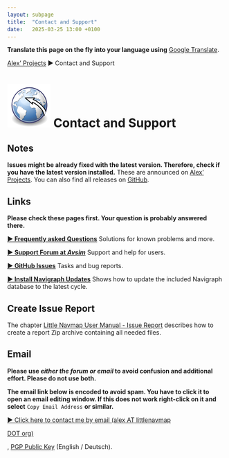 ```yaml
---
layout: subpage
title:  "Contact and Support"
date:   2025-03-25 13:00 +0100
---
```


**Translate this page on the fly into your language using** [Google Translate](https://translate.google.com/translate?sl=en&u=https%3A%2F%2Falbar965.github.io%2Fcontact.html).

[Alex’ Projects](index.html) ► Contact and Support

# ![Little Navmap](assets/images/navroute.png) Contact and Support

## Notes

**Issues might be already fixed with the latest version. Therefore, check if you have the latest version installed.**
These are announced on [Alex’ Projects](index.html).
You can also find all releases on [GitHub](https://github.com/albar965/littlenavmap/releases).

## Links

**Please check these pages first. Your question is probably answered there.**

[**► Frequently asked Questions**](littlenavmap-faq.html) Solutions for known problems and more.

[**► Support Forum at _Avsim_**](https://www.avsim.com/forum/780-little-navmap-little-navconnect-little-logbook-support-forum) Support and help for users.

[**► GitHub Issues**](https://github.com/albar965/littlenavmap/issues) Tasks and bug reports.

[**► Install Navigraph Updates**](littlenavmap_navigraph.html) Shows how to update the included Navigraph database to the latest cycle.

## Create Issue Report

The chapter [Little Navmap User Manual - Issue Report](https://www.littlenavmap.org/manuals/littlenavmap/release/latest/en/ISSUEREPORT.html#logs)
describes how to create a report Zip archive containing all needed files.

## Email

**Please use _either the forum or email_ to avoid confusion and additional effort. Please do not use both.**

**The email link below is encoded to avoid spam. You have to click it to open an email editing window. If this does not work right-click on it and select** `Copy Email Address` **or similar.**

<a href="&#109;&#97;&#105;&#108;&#116;&#111;&#58;&#97;&#108;&#101;&#120;&#32;&#65;&#84;&#32;&#108;&#105;&#116;&#116;&#108;&#101;&#110;&#97;&#118;&#109;&#97;&#112;&#32;&#68;&#79;&#84;&#32;&#111;&#114;&#103;" rel="nofollow"
   onmouseenter="this.href='mailto:' +  'alex' + '@' + 'little' + 'nav' + 'map' + '.' + 'org'"
   onmouseleave="this.href='&#109;&#97;&#105;&#108;&#116;&#111;&#58;&#97;&#108;&#101;&#120;&#32;&#65;&#84;&#32;&#108;&#105;&#116;&#116;&#108;&#101;&#110;&#97;&#118;&#109;&#97;&#112;&#32;&#68;&#79;&#84;&#32;&#111;&#114;&#103;'">
   <span class="bold">► Click here to contact me by email (&#97;lex<!-- mimi@momomo.tv -->
   AT<!-- a@example.org -->  littlenavmap
   <!-- @lnm -->  DOT<!-- @lnm.com -->  or&#103;)</span>
</a>,
<a rel="pgpkey" href="alex@littlenavmap.org.pubkey.asc">PGP Public Key</a> (English / Deutsch).

